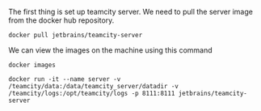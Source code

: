 The first thing is set up teamcity server. We need to pull the server image from the docker hub repository.
```
docker pull jetbrains/teamcity-server
```
We can view the images on the machine using this command
```
docker images
```

```
docker run -it --name server -v /teamcity/data:/data/teamcity_server/datadir -v /teamcity/logs:/opt/teamcity/logs -p 8111:8111 jetbrains/teamcity-server

```